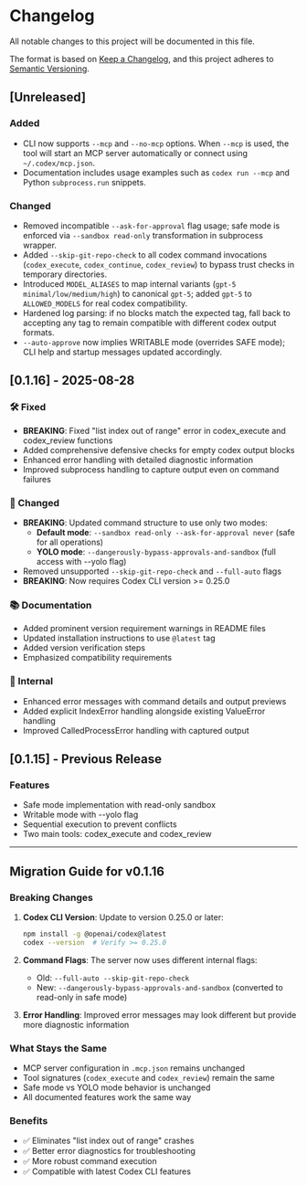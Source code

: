 # Changelog

All notable changes to this project will be documented in this file.

The format is based on [Keep a Changelog](https://keepachangelog.com/en/1.0.0/),
and this project adheres to [Semantic Versioning](https://semver.org/spec/v2.0.0.html).

## [Unreleased]

### Added
- CLI now supports `--mcp` and `--no-mcp` options. When `--mcp` is used, the tool will start an MCP server automatically or connect using `~/.codex/mcp.json`.
- Documentation includes usage examples such as `codex run --mcp` and Python `subprocess.run` snippets.

### Changed
- Removed incompatible `--ask-for-approval` flag usage; safe mode is enforced via `--sandbox read-only` transformation in subprocess wrapper.
- Added `--skip-git-repo-check` to all codex command invocations (`codex_execute`, `codex_continue`, `codex_review`) to bypass trust checks in temporary directories.
- Introduced `MODEL_ALIASES` to map internal variants (`gpt-5 minimal/low/medium/high`) to canonical `gpt-5`; added `gpt-5` to `ALLOWED_MODELS` for real codex compatibility.
- Hardened log parsing: if no blocks match the expected tag, fall back to accepting any tag to remain compatible with different codex output formats.
- `--auto-approve` now implies WRITABLE mode (overrides SAFE mode); CLI help and startup messages updated accordingly.

## [0.1.16] - 2025-08-28

### 🛠️ Fixed
- **BREAKING**: Fixed "list index out of range" error in codex_execute and codex_review functions
- Added comprehensive defensive checks for empty codex output blocks
- Enhanced error handling with detailed diagnostic information
- Improved subprocess handling to capture output even on command failures

### 🔧 Changed
- **BREAKING**: Updated command structure to use only two modes:
  - **Default mode**: `--sandbox read-only --ask-for-approval never` (safe for all operations)
  - **YOLO mode**: `--dangerously-bypass-approvals-and-sandbox` (full access with --yolo flag)
- Removed unsupported `--skip-git-repo-check` and `--full-auto` flags
- **BREAKING**: Now requires Codex CLI version >= 0.25.0

### 📚 Documentation
- Added prominent version requirement warnings in README files
- Updated installation instructions to use `@latest` tag
- Added version verification steps
- Emphasized compatibility requirements

### 🧪 Internal
- Enhanced error messages with command details and output previews
- Added explicit IndexError handling alongside existing ValueError handling
- Improved CalledProcessError handling with captured output

## [0.1.15] - Previous Release

### Features
- Safe mode implementation with read-only sandbox
- Writable mode with --yolo flag
- Sequential execution to prevent conflicts
- Two main tools: codex_execute and codex_review

---

## Migration Guide for v0.1.16

### Breaking Changes

1. **Codex CLI Version**: Update to version 0.25.0 or later:
   ```bash
   npm install -g @openai/codex@latest
   codex --version  # Verify >= 0.25.0
   ```

2. **Command Flags**: The server now uses different internal flags:
   - Old: `--full-auto --skip-git-repo-check`
   - New: `--dangerously-bypass-approvals-and-sandbox` (converted to read-only in safe mode)

3. **Error Handling**: Improved error messages may look different but provide more diagnostic information

### What Stays the Same

- MCP server configuration in `.mcp.json` remains unchanged
- Tool signatures (`codex_execute` and `codex_review`) remain the same
- Safe mode vs YOLO mode behavior is unchanged
- All documented features work the same way

### Benefits

- ✅ Eliminates "list index out of range" crashes
- ✅ Better error diagnostics for troubleshooting
- ✅ More robust command execution
- ✅ Compatible with latest Codex CLI features
